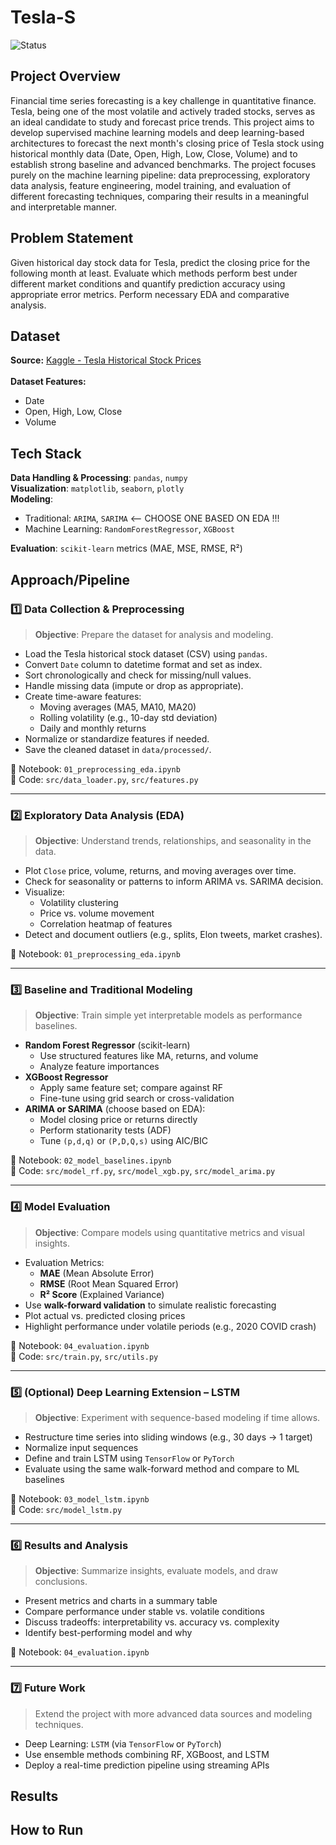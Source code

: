 # Tesla-S 
![Status](https://img.shields.io/badge/status-in%20progress-yellow)
## Project Overview
Financial time series forecasting is a key challenge in quantitative finance. Tesla, being one of the most volatile and actively traded stocks, serves as an ideal candidate to study and forecast price trends. This project aims to develop supervised machine learning models and deep learning-based architectures to forecast the next month's closing price of Tesla stock using historical monthly data (Date, Open, High, Low, Close, Volume) and to establish strong baseline and advanced benchmarks.
The project focuses purely on the machine learning pipeline: data preprocessing, exploratory data analysis, feature engineering, model training, and evaluation of different forecasting techniques, comparing their results in a meaningful and interpretable manner.

## Problem Statement
Given historical day stock data for Tesla, predict the closing price for the following month at least. Evaluate which methods perform best under different market conditions and quantify prediction accuracy using appropriate error metrics. Perform necessary EDA and comparative analysis.

## Dataset
**Source:** [Kaggle - Tesla Historical Stock Prices](https://www.kaggle.com/datasets/jillanisofttech/tesla-stock-price)\
\
**Dataset Features:**
- Date
- Open, High, Low, Close
- Volume

## Tech Stack
**Data Handling & Processing**: `pandas`, `numpy`  
**Visualization**: `matplotlib`, `seaborn`, `plotly`  
**Modeling**:
- Traditional: `ARIMA`, `SARIMA` <-- CHOOSE ONE BASED ON EDA !!!
- Machine Learning: `RandomForestRegressor`, `XGBoost`
 

**Evaluation**: `scikit-learn` metrics (MAE, MSE, RMSE, R²)
## Approach/Pipeline

### 1️⃣ Data Collection & Preprocessing

> **Objective**: Prepare the dataset for analysis and modeling.

- Load the Tesla historical stock dataset (CSV) using `pandas`.
- Convert `Date` column to datetime format and set as index.
- Sort chronologically and check for missing/null values.
- Handle missing data (impute or drop as appropriate).
- Create time-aware features:
  - Moving averages (MA5, MA10, MA20)
  - Rolling volatility (e.g., 10-day std deviation)
  - Daily and monthly returns
- Normalize or standardize features if needed.
- Save the cleaned dataset in `data/processed/`.

📁 Notebook: `01_preprocessing_eda.ipynb`  
📁 Code: `src/data_loader.py`, `src/features.py`

---

### 2️⃣ Exploratory Data Analysis (EDA)

> **Objective**: Understand trends, relationships, and seasonality in the data.

- Plot `Close` price, volume, returns, and moving averages over time.
- Check for seasonality or patterns to inform ARIMA vs. SARIMA decision.
- Visualize:
  - Volatility clustering
  - Price vs. volume movement
  - Correlation heatmap of features
- Detect and document outliers (e.g., splits, Elon tweets, market crashes).

📁 Notebook: `01_preprocessing_eda.ipynb`

---

### 3️⃣ Baseline and Traditional Modeling

> **Objective**: Train simple yet interpretable models as performance baselines.

- **Random Forest Regressor** (scikit-learn)
  - Use structured features like MA, returns, and volume
  - Analyze feature importances
- **XGBoost Regressor**
  - Apply same feature set; compare against RF
  - Fine-tune using grid search or cross-validation
- **ARIMA or SARIMA** (choose based on EDA):
  - Model closing price or returns directly
  - Perform stationarity tests (ADF)
  - Tune `(p,d,q)` or `(P,D,Q,s)` using AIC/BIC

📁 Notebook: `02_model_baselines.ipynb`  
📁 Code: `src/model_rf.py`, `src/model_xgb.py`, `src/model_arima.py`

---

### 4️⃣ Model Evaluation

> **Objective**: Compare models using quantitative metrics and visual insights.

- Evaluation Metrics:
  - **MAE** (Mean Absolute Error)
  - **RMSE** (Root Mean Squared Error)
  - **R² Score** (Explained Variance)
- Use **walk-forward validation** to simulate realistic forecasting
- Plot actual vs. predicted closing prices
- Highlight performance under volatile periods (e.g., 2020 COVID crash)

📁 Notebook: `04_evaluation.ipynb`  
📁 Code: `src/train.py`, `src/utils.py`

---

### 5️⃣ (Optional) Deep Learning Extension – LSTM

> **Objective**: Experiment with sequence-based modeling if time allows.

- Restructure time series into sliding windows (e.g., 30 days → 1 target)
- Normalize input sequences
- Define and train LSTM using `TensorFlow` or `PyTorch`
- Evaluate using the same walk-forward method and compare to ML baselines

📁 Notebook: `03_model_lstm.ipynb`  
📁 Code: `src/model_lstm.py`

---

### 6️⃣ Results and Analysis

> **Objective**: Summarize insights, evaluate models, and draw conclusions.

- Present metrics and charts in a summary table
- Compare performance under stable vs. volatile conditions
- Discuss tradeoffs: interpretability vs. accuracy vs. complexity
- Identify best-performing model and why

📁 Notebook: `04_evaluation.ipynb`

---

### 7️⃣ Future Work

> Extend the project with more advanced data sources and modeling techniques.

- Deep Learning: `LSTM` (via `TensorFlow` or `PyTorch`)
- Use ensemble methods combining RF, XGBoost, and LSTM
- Deploy a real-time prediction pipeline using streaming APIs
## Results
## How to Run
